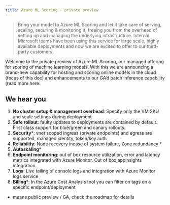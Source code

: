 ```yaml
---
title: Azure ML Scoring - private preview
---
```

> Bring your model to Azure ML Scoring and let it take care of serving, scaling, securing & monitoring it, freeing you from the overhead of setting up and managing the underlying infrastructure. Internal Microsoft teams have been using this service for large scale, highly available deployments and now we are excited to offer to our third-party customers.

Welcome to the private preview of Azure ML Scoring, our managed offering for scoring of machine learning models. With this we are announcing a brand-new capability for hosting and scoring online models in the cloud (focus of this doc) and enhancements to our GA’d batch inference capability (read more here. 

## We hear you
1. **No cluster setup & management overhead**: Specify only the VM SKU and scale settings during deployment.
2. **Safe rollout**: faulty updates to deployments are contained by default. First class support for blue/green and canary rollouts.
3. **Security***: vnet scoped ingress (private endpoints) and egress are supported, managed identity, token/key auth
4. **Reliability**: Node recovery incase of system failure, Zone redundancy * 
5. **Autoscaling***
6. **Endpoint monitoring**: out of box resource utilization, error and latency metrics integrated with Azure Monitor. Out of box appinsights integration.
7. **Logs**: Live tailing of console logs and integration with Azure Monitor logs service
8. **Billing***: In the Azure Cost Analysis tool you can filter on tags on a specific endpoint/deployment
* means public preview / GA, check the roadmap for details
